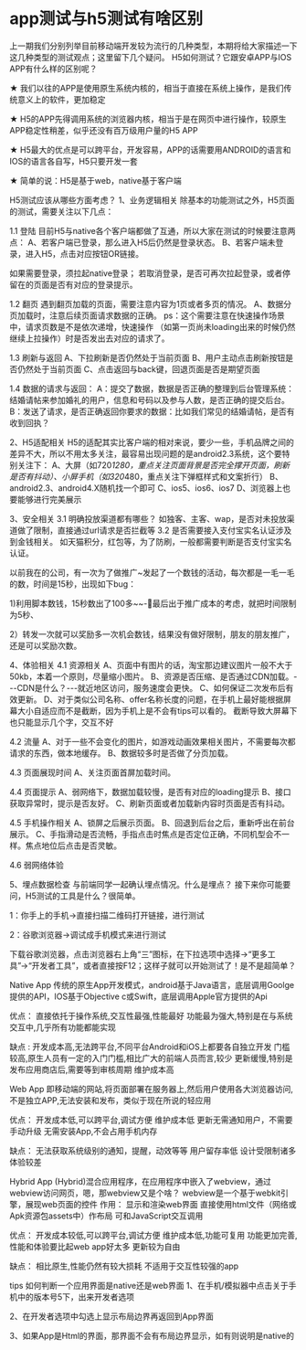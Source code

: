 # app测试与h5测试有啥区别

 上一期我们分别列举目前移动端开发较为流行的几种类型，本期将给大家描述一下这几种类型的测试观点；这里留下几个疑问。
 H5如何测试？它跟安卓APP与IOS APP有什么样的区别呢？

★ 我们以往的APP是使用原生系统内核的，相当于直接在系统上操作，是我们传统意义上的软件，更加稳定

★ H5的APP先得调用系统的浏览器内核，相当于是在网页中进行操作，较原生APP稳定性稍差，似乎还没有百万级用户量的H5 APP

★ H5最大的优点是可以跨平台，开发容易，APP的话需要用ANDROID的语言和IOS的语言各自写，H5只要开发一套

★ 简单的说：H5是基于web，native基于客户端



H5测试应该从哪些方面考虑？
1、业务逻辑相关
除基本的功能测试之外，H5页面的测试，需要关注以下几点：

1.1 登陆
目前H5与native各个客户端都做了互通，所以大家在测试的时候要注意两点：
A、若客户端已登录，那么进入H5后仍然是登录状态。
B、若客户端未登录，进入H5，点击对应按钮OR链接。

如果需要登录，须拉起native登录；
若取消登录，是否可再次拉起登录，或者停留在的页面是否有对应的登录提示。

1.2 翻页
遇到翻页加载的页面，需要注意内容为1页或者多页的情况。
A、数据分页加载时，注意后续页面请求数据的正确。
ps：这个需要注意在快速操作场景中，请求页数是不是依次递增，快速操作
（如第一页尚未loading出来的时候仍然继续上拉操作）时是否发出去对应的请求了。

1.3 刷新与返回
A、下拉刷新是否仍然处于当前页面
B、用户主动点击刷新按钮是否仍然处于当前页面
C、点击返回与back键，回退页面是否是期望页面

1.4 数据的请求与返回：
A：提交了数据，数据是否正确的整理到后台管理系统：结婚请帖来参加婚礼的用户，信息和号码以及参与人数，是否正确的提交后台。
B：发送了请求，是否正确返回你要求的数据：比如我们常见的结婚请帖，是否有收到回执？

2、H5适配相关
H5的适配其实比客户端的相对来说，要少一些，手机品牌之间的差异不大，所以不用太多关注，最容易出现问题的是android2.3系统，这个要特别关注下：
A、大屏（如720*1280，重点关注页面背景是否完全撑开页面，刷新是否有抖动）、小屏手机（如320*480，重点关注下弹框样式和文案折行）
B、android2.3、android4.X随机找一个即可
C、ios5、ios6、ios7
D、浏览器上也要能够进行完美展示

3、安全相关
3.1 明确投放渠道都有哪些？
如独客、主客、wap，是否对未投放渠道做了限制，直接通过url请求是否拦截等
3.2 是否需要接入支付宝实名认证涉及到金钱相关。
如天猫积分，红包等，为了防刷，一般都需要判断是否支付宝实名认证。

以前我在的公司，有一次为了做推广~发起了一个数钱的活动，每次都是一毛一毛的数，时间是15秒，出现如下bug：

1)利用脚本数钱，15秒数出了100多~~-最后出于推广成本的考虑，就把时间限制为5秒、

2）转发一次就可以奖励多一次机会数钱，结果没有做好限制，朋友的朋友推广，还是可以奖励次数。

4、体验相关
4.1 资源相关
A、页面中有图片的话，淘宝那边建议图片一般不大于50kb，本着一个原则，尽量缩小图片。
B、资源是否压缩、是否通过CDN加载。---CDN是什么？---就近地区访问，服务速度会更快。
C、如何保证二次发布后有效更新。
D、对于类似公司名称、offer名称长度的问题，在手机上最好能根据屏幕大小自适应而不是截断，因为手机上是不会有tips可以看的。
截断导致大屏幕下也只能显示几个字，交互不好

4.2 流量
A、对于一些不会变化的图片，如游戏动画效果相关图片，不需要每次都请求的东西，做本地缓存。
B、数据较多时是否做了分页加载。

4.3 页面展现时间
A、关注页面首屏加载时间。

4.4 页面提示
A、弱网络下，数据加载较慢，是否有对应的loading提示
B、接口获取异常时，提示是否友好。
C、刷新页面或者加载新内容时页面是否有抖动。

4.5 手机操作相关
A、锁屏之后展示页面。
B、回退到后台之后，重新呼出在前台展示。
C、手指滑动是否流畅，手指点击时焦点是否定位正确，不同机型会不一样。焦点地位后点击是否灵敏。

4.6 弱网络体验

5、埋点数据检查
与前端同学一起确认埋点情况。什么是埋点？
接下来你可能要问，H5测试的工具是什么？很简单。

1：你手上的手机→直接扫描二维码打开链接，进行测试

2：谷歌浏览器→调试成手机模式来进行测试

下载谷歌浏览器，点击浏览器右上角“三”图标，在下拉选项中选择→“更多工具”→“开发者工具”，或者直接按F12；这样子就可以开始测试了！是不是超简单？

Native App
传统的原生App开发模式，android基于Java语言，底层调用Goolge提供的API，IOS基于Objective c或Swift，底层调用Apple官方提供的Api

优点：
直接依托于操作系统,交互性最强,性能最好
功能最为强大,特别是在与系统交互中,几乎所有功能都能实现

缺点 :
开发成本高,无法跨平台,不同平台Android和iOS上都要各自独立开发
门槛较高,原生人员有一定的入门门槛,相比广大的前端人员而言,较少 更新缓慢,特别是发布应用商店后,需要等到审核周期 维护成本高

Web App
即移动端的网站,将页面部署在服务器上,然后用户使用各大浏览器访问,不是独立APP,无法安装和发布，类似于现在所说的轻应用

优点：
开发成本低,可以跨平台,调试方便
维护成本低 更新无需通知用户，不需要手动升级 无需安装App,不会占用手机内存

缺点：
无法获取系统级别的通知，提醒，动效等等
用户留存率低 设计受限制诸多 体验较差

Hybrid App
(Hybrid)混合应用程序，在应用程序中嵌入了webview，通过webview访问网页，嗯，那webview又是个啥？ webview是一个基于webkit引擎，展现web页面的控件 作用： 显示和渲染web界面 直接使用html文件（网络或Apk资源包assets中）作布局 可和JavaScript交互调用

优点：
开发成本较低,可以跨平台,调试方便 维护成本低,功能可复用
功能更加完善,性能和体验要比起web app好太多 更新较为自由

缺点： 
相比原生,性能仍然有较大损耗 不适用于交互性较强的app

tips
如何判断一个应用界面是native还是web界面
1、在手机/模拟器中点击关于手机中的版本号5下，出来开发者选项

2、在开发者选项中勾选上显示布局边界再返回到App界面

3、如果App是Html的界面，那界面不会有布局边界显示，如有则说明是native的  